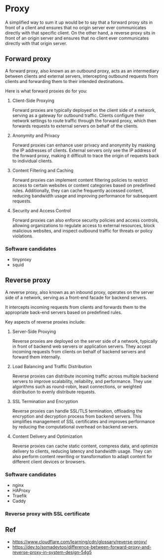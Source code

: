 # Proxy

A simplified way to sum it up would be to say that a forward proxy sits in front of a client and ensures that no origin server ever communicates directly with that specific client. On the other hand, a reverse proxy sits in front of an origin server and ensures that no client ever communicates directly with that origin server.

## Forward proxy
A forward proxy, also known as an outbound proxy, acts as an intermediary between clients and external servers, intercepting outbound requests from clients and forwarding them to their intended destinations.

Here is what forward proxies do for you:
1. Client-Side Proxying

    Forward proxies are typically deployed on the client side of a network, serving as a gateway for outbound traffic. Clients configure their network settings to route traffic through the forward proxy, which then forwards requests to external servers on behalf of the clients.

2. Anonymity and Privacy

    Forward proxies can enhance user privacy and anonymity by masking the IP addresses of clients. External servers only see the IP address of the forward proxy, making it difficult to trace the origin of requests back to individual clients.

3. Content Filtering and Caching

    Forward proxies can implement content filtering policies to restrict access to certain websites or content categories based on predefined rules. Additionally, they can cache frequently accessed content, reducing bandwidth usage and improving performance for subsequent requests.

4. Security and Access Control

    Forward proxies can also enforce security policies and access controls, allowing organizations to regulate access to external resources, block malicious websites, and inspect outbound traffic for threats or policy violations.

### Software candidates
- tinyproxy
- squid

## Reverse proxy
A reverse proxy, also known as an inbound proxy, operates on the server side of a network, serving as a front-end facade for backend servers.

It intercepts incoming requests from clients and forwards them to the appropriate back-end servers based on predefined rules.

Key aspects of reverse proxies include:

1. Server-Side Proxying

    Reverse proxies are deployed on the server side of a network, typically in front of backend web servers or application servers. They accept incoming requests from clients on behalf of backend servers and forward them internally.

2. Load Balancing and Traffic Distribution

    Reverse proxies can distribute incoming traffic across multiple backend servers to improve scalability, reliability, and performance. They use algorithms such as round-robin, least connections, or weighted distribution to evenly distribute requests.

3. SSL Termination and Encryption

    Reverse proxies can handle SSL/TLS termination, offloading the encryption and decryption process from backend servers. This simplifies management of SSL certificates and improves performance by reducing the computational overhead on backend servers.

4. Content Delivery and Optimization

    Reverse proxies can cache static content, compress data, and optimize delivery to clients, reducing latency and bandwidth usage. They can also perform content rewriting or transformation to adapt content for different client devices or browsers.

### Software candidates
- nginx
- HAProxy
- Traefik
- Caddy

### Reverse proxy with SSL certificate

## Ref
- https://www.cloudflare.com/learning/cdn/glossary/reverse-proxy/
- https://dev.to/somadevtoo/difference-between-forward-proxy-and-reverse-proxy-in-system-design-54g5